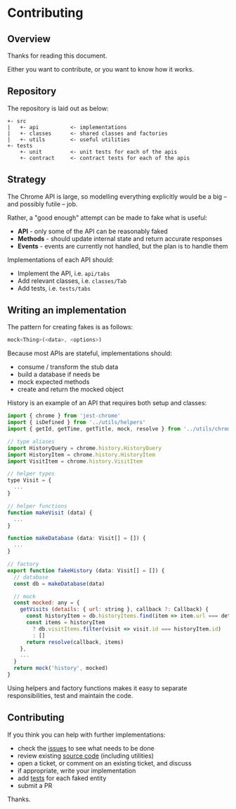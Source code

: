 # Contributing

## Overview

Thanks for reading this document.

Either you want to contribute, or you want to know how it works.

## Repository

The repository is laid out as below:

```
+- src
|   +- api          <- implementations
|   +- classes      <- shared classes and factories
|   +- utils        <- useful utilities
+- tests
    +- unit         <- unit tests for each of the apis
    +- contract     <- contract tests for each of the apis
```

## Strategy

The Chrome API is large, so modelling everything explicitly would be a big – and possibly futile – job.

Rather, a "good enough" attempt can be made to fake what is useful: 

- **API** - only some of the API can be reasonably faked
- **Methods** - should update internal state and return accurate responses 
- **Events** - events are currently not handled, but the plan is to handle them 

Implementations of each API should:

- Implement the API, i.e. `api/tabs`
- Add relevant classes, i.e. `classes/Tab`
- Add tests, i.e. `tests/tabs` 

## Writing an implementation

The pattern for creating fakes is as follows: 

```js
mock<Thing>(<data>, <options>)
```

Because most APIs are stateful, implementations should:

- consume / transform the stub data
- build a database if needs be
- mock expected methods
- create and return the mocked object

History is an example of an API that requires both setup and classes:

```js
import { chrome } from 'jest-chrome'
import { isDefined } from '../utils/helpers'
import { getId, getTime, getTitle, mock, resolve } from '../utils/chrome'

// type aliases
import HistoryQuery = chrome.history.HistoryQuery
import HistoryItem = chrome.history.HistoryItem
import VisitItem = chrome.history.VisitItem

// helper types
type Visit = {
  ...
}

// helper functions
function makeVisit (data) {
  ...
}

function makeDatabase (data: Visit[] = []) {
  ...
}

// factory
export function fakeHistory (data: Visit[] = []) {
  // database
  const db = makeDatabase(data)

  // mock
  const mocked: any = {
    getVisits (details: { url: string }, callback ?: Callback) {
      const historyItem = db.historyItems.find(item => item.url === details.url)
      const items = historyItem
        ? db.visitItems.filter(visit => visit.id === historyItem.id)
        : []
      return resolve(callback, items)
    },
    ...
  }
  return mock('history', mocked)
}
```

Using helpers and factory functions makes it easy to separate responsibilities, test and maintain the code.

## Contributing

If you think you can help with further implementations:

- check the [issues](https://github.com/likelylogic/jest-chrome-faker/issues) to see what needs to be done
- review existing [source code](src) (including utilities)
- open a ticket, or comment on an existing ticket, and discuss
- if appropriate, write your implementation
- add [tests](tests) for each faked entity
- submit a PR

Thanks.
